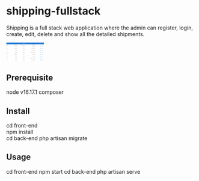 # shipping-fullstack
Shipping is a full stack web application where the admin can register, login, create, edit, delete and show all the detailed shipments.

<img
  src="/shipping.png"
  alt="shipping"
  style="display: inline-block; margin: 0 auto; max-width: 100px">

## Prerequisite

node v16.17.1
composer 

## Install

cd front-end <br/>
npm install<br/>
cd back-end
php artisan migrate

## Usage

cd front-end 
npm start
cd back-end
php artisan serve

